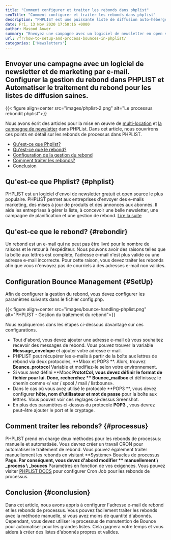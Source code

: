 ```yaml
---
title: "Comment configurer et traiter les rebonds dans phplist" 
seoTitle: "Comment configurer et traiter les rebonds dans phplist" 
description: "PHPLIST est une puissante liste de diffusion auto-hébergée et le gestionnaire de newsletter. Il aide les entreprises à envoyer facilement des campagnes de newsletter et de traiter les rebonds facilement." 
date: Fri, 13 Nov 2020 17:50:16 +0000
author: Masood Anwer
summary: "Envoyez une campagne avec un logiciel de newsletter en open source et de marketing par e-mail. Configurer la gestion du rebond dans PHPLIST et Automatiser le traitement du rebond pour les listes de diffusion saines." 
url: /fr/how-to-setup-and-process-bounces-in-phplist/
categories: ['Newsletters']
---
```


## Envoyer une campagne avec un logiciel de newsletter et de marketing par e-mail. Configurer la gestion du rebond dans PHPLIST et Automatiser le traitement du rebond pour les listes de diffusion saines.

{{< figure align=center src="images/phplist-2.png" alt="Le processus rebondit phplist">}}

Nous avons écrit des articles pour la mise en œuvre de [multi-location][1] et [la campagne de newsletter][2] dans PHPList. Dans cet article, nous couvrirons ces points en détail sur les rebonds de processus dans PHPLIST.
  * [Qu'est-ce que Phplist?][3]
  * [Qu'est-ce que le rebond?][4]
  * [Configuration de la gestion du rebond][5]
  * [Comment traiter les rebonds?][6]
  * [Conclusion][7]

## Qu'est-ce que Phplist?   {#phplist}
PHPLIST est un logiciel d'envoi de newsletter gratuit et open source le plus populaire. PHPLIST permet aux entreprises d'envoyer des e-mails marketing, des mises à jour de produits et des annonces aux abonnés. Il aide les entreprises à gérer la liste, à concevoir une belle newsletter, une campagne de planification et une gestion de rebond. [Lire la suite][8]

## Qu'est-ce que le rebond?   {#rebondir}
Un rebond est un e-mail qui ne peut pas être livré pour le nombre de raisons et le retour à l'expéditeur. Nous pouvons avoir des raisons telles que la boîte aux lettres est complète, l'adresse e-mail n'est plus valide ou une adresse e-mail incorrecte. Pour cette raison, vous devez traiter les rebonds afin que vous n'envoyez pas de courriels à des adresses e-mail non valides.

## Configuration Bounce Management   {#SetUp}
Afin de configurer la gestion du rebond, vous devez configurer les paramètres suivants dans le fichier config.php.

{{< figure align=center src="images/bounce-handling-phplist.png" alt="PHPLIST - Gestion du traitement du rebond">}}

Nous expliquerons dans les étapes ci-dessous davantage sur ces configurations.
  * Tout d'abord, vous devez ajouter une adresse e-mail où vous souhaitez recevoir des messages de rebond. Vous pouvez trouver la variable **Message_envelope**  et ajouter votre adresse e-mail.
  * PHPLIST peut récupérer les e-mails à partir de la boîte aux lettres de rebond via deux protocoles, **Mbox et POP3 **. Alors, trouvez  **Bounce_protocol**   Variable et modifiez-le selon votre environnement.
  * Si vous avez défini **Mbox  **PrototCol, vous devez définir le format de fichier pour lui. Donc, recherchez **  Bounce_mailbox**  et définissez le chemin comme «/ var / spool / mail / listbouns».
  * Dans le cas où vous avez utilisé le protocole **POP3 **, vous devez configurer  **hôte, nom d'utilisateur et mot de passe**   pour la boîte aux lettres. Vous pouvez voir ces réglages ci-dessus Sreenshot.
  * En plus des paramètres ci-dessus du protocole **POP3** , vous devrez peut-être ajouter le port et le cryptage.

## Comment traiter les rebonds?   {#processus}
PHPLIST prend en charge deux méthodes pour les rebonds de processus: manuelle et automatisée. Vous devrez créer un travail CRON pour automatiser le traitement de rebond. Vous pouvez également traiter manuellement les rebonds en visitant **Système> Boucles de processus  **Page. Par conséquent, vous devez d'abord modifier **  manuellement \ _process \ _bouces**  Paramètres en fonction de vos exigences. Vous pouvez visiter [PHPLIST DOCS][9] pour configurer Cron Job pour les rebonds de processus.

## Conclusion   {#conclusion}
Dans cet article, nous avons appris à configurer l'adresse e-mail de rebond et les rebonds de processus. Vous pouvez facilement traiter les rebonds avec la méthode manuelle, si vous avez moins de quantité d'abonnés. Cependant, vous devez utiliser le processus de manutention de Bounce pour automatiser pour les grandes listes. Cela gagnera votre temps et vous aidera à créer des listes d'abonnés propres et valides.

  
[1]: https://blog.containerize.com/newsletter/how-to-implement-multi-tenancy-in-phplist/
[2]: https://blog.containerize.com/newsletter/how-to-create-and-send-newsletter-using-phplist/
[3]: #phplist
[4]: #bounce
[5]: #setup
[6]: #process
[7]: #conclusion
[8]: https://products.containerize.com/newsletter/phplist
[9]: https://www.phplist.org/manual/books/phplist-manual/page/setting-up-your-cron
